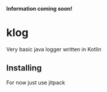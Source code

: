 **Information coming soon!**

# klog
Very basic java logger written in Kotlin

## Installing
For now just use jitpack
